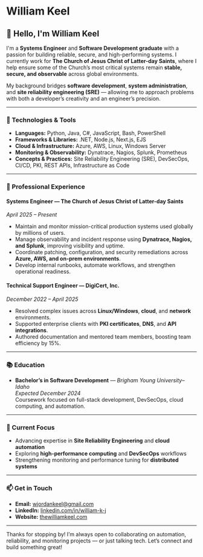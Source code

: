 # William Keel

## 👋 Hello, I'm William Keel  

I'm a **Systems Engineer** and **Software Development graduate** with a passion for building reliable, secure, and high-performing systems. I currently work for **The Church of Jesus Christ of Latter-day Saints**, where I help ensure some of the Church’s most critical systems remain **stable, secure, and observable** across global environments.  

My background bridges **software development**, **system administration**, and **site reliability engineering (SRE)** — allowing me to approach problems with both a developer’s creativity and an engineer’s precision.  

---

### 🔧 Technologies & Tools

- **Languages:** Python, Java, C#, JavaScript, Bash, PowerShell  
- **Frameworks & Libraries:** .NET, Node.js, Next.js, EJS  
- **Cloud & Infrastructure:** Azure, AWS, Linux, Windows Server  
- **Monitoring & Observability:** Dynatrace, Nagios, Splunk, Prometheus  
- **Concepts & Practices:** Site Reliability Engineering (SRE), DevSecOps, CI/CD, PKI, REST APIs, Infrastructure as Code  

---

### 💼 Professional Experience

#### **Systems Engineer — The Church of Jesus Christ of Latter-day Saints**  
*April 2025 – Present*  
- Maintain and monitor mission-critical production systems used globally by millions of users.  
- Manage observability and incident response using **Dynatrace, Nagios, and Splunk**, improving visibility and uptime.  
- Coordinate patching, configuration, and security remediations across **Azure, AWS, and on-prem environments**.  
- Develop internal runbooks, automate workflows, and strengthen operational readiness.  

#### **Technical Support Engineer — DigiCert, Inc.**  
*December 2022 – April 2025*  
- Resolved complex issues across **Linux/Windows**, **cloud**, and **network** environments.  
- Supported enterprise clients with **PKI certificates**, **DNS**, and **API integrations**.  
- Authored documentation and mentored team members, boosting team efficiency by 15%.  

---

### 📚 Education

- **Bachelor’s in Software Development** — *Brigham Young University–Idaho*  
  *Expected December 2024*  
  Coursework focused on full-stack development, DevSecOps, cloud computing, and automation.  

---

### 🌱 Current Focus

- Advancing expertise in **Site Reliability Engineering** and **cloud automation**  
- Exploring **high-performance computing** and **DevSecOps** workflows  
- Strengthening monitoring and performance tuning for **distributed systems**  

---

### 📫 Get in Touch

- **Email:** [wjordankeel@gmail.com](mailto:wjordankeel@gmail.com)  
- **LinkedIn:** [linkedin.com/in/william-k-j](https://linkedin.com/in/william-k-j)  
- **Website:** [thewilliamkeel.com](https://thewilliamkeel.com)  

---

Thanks for stopping by! I’m always open to collaborating on automation, reliability, and monitoring projects — or just talking tech. Let’s connect and build something great!
